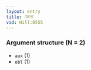 ```yaml
---
layout: entry
title: འཇལ་
vid: Hill:0555
---
```

### Argument structure (N = 2)
* `aux` (1)
* `obl` (1)
